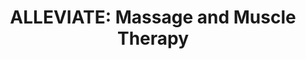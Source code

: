 ---
title: "ALLEVIATE: Massage and Muscle Therapy"
url: /quakertown/alleviate-massage-and-muscle-therapy/
shop: Massage
---